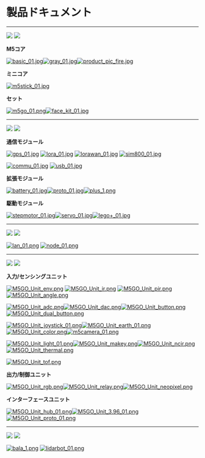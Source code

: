 # 製品ドキュメント

***

<img src='assets/img/product_pics/1.jpg'> <img src='assets/img/product_pics/cores.png'>

**M5コア**

[![basic_01.jpg](https://i.loli.net/2018/12/13/5c121478df534.jpg)](ja/core/basic)[![gray_01.jpg](https://i.loli.net/2018/12/13/5c1214ef29949.jpg)](ja/core/gray)[![product_pic_fire.jpg](https://i.loli.net/2018/12/13/5c121562a65be.jpg)](ja/core/fire)

**ミニコア**

[![m5stick_01.jpg](https://i.loli.net/2018/12/13/5c12158935965.jpg)](ja/core/m5stick)

<!-- [M5Stick]() -->

**セット**

[![m5go_01.png](https://i.loli.net/2018/12/13/5c12159c9c2aa.png)](ja/core/m5go_iot_starter_kit)[![face_kit_01.jpg](https://i.loli.net/2018/12/13/5c1215b26d803.jpg)](ja/core/face_kit)

<!-- |[M5GO Starter Kit]()|[FACES Kit]()| -->

***

<img src='assets/img/product_pics/2.jpg'> <img src='assets/img/product_pics/module.png'>

**通信モジュール**

[![gps_01.jpg](https://i.loli.net/2018/12/13/5c12160039059.jpg)](ja/module/gps) [![lora_01.jpg](https://i.loli.net/2018/12/13/5c12161755792.jpg)](ja/module/lora) [![lorawan_01.jpg](https://i.loli.net/2018/12/13/5c1216c437a6c.jpg)](ja/module/lorawan) [![sim800_01.jpg](https://i.loli.net/2018/12/13/5c12165b1bc66.jpg)](ja/module/sim800)

[![commu_01.jpg](https://i.loli.net/2018/12/13/5c121675145ca.jpg)](ja/module/commu) [![usb_01.jpg](https://i.loli.net/2018/12/13/5c1216928954a.jpg)](ja/module/usb)

<!-- |[GPS]()|[LORA]()|[SIM800/GPRS/GSM]()|[COMMU]()| -->

**拡張モジュール**

[![battery_01.jpg](https://i.loli.net/2018/12/13/5c121754d1485.jpg)](ja/module/battery)[![proto_01.jpg](https://i.loli.net/2018/12/13/5c12175690f25.jpg)](ja/module/proto)[![plus_1.png](https://i.loli.net/2018/12/13/5c121789cd9f9.png)](ja/module/plus)

<!-- |[BATTERY]()|[PROTO]()| -->

**駆動モジュール**

[![stepmotor_01.jpg](https://i.loli.net/2018/12/13/5c1217aa25a91.jpg)](ja/module/stepmotor)[![servo_01.jpg](https://i.loli.net/2018/12/13/5c1217abb1cd9.jpg)](ja/module/servo)[![lego+_01.jpg](https://i.loli.net/2018/12/13/5c1217c0e98b7.jpg)](ja/module/lego_plus)

<!-- |[STEPMOTOR]()|[SERVO]()| -->

***

<img src='assets/img/product_pics/5.jpg'> <img src='assets/img/product_pics/bases.png'>

[![lan_01.png](https://i.loli.net/2018/12/13/5c1223ee16411.png)](ja/base/lan_base) [![node_01.png](https://i.loli.net/2018/12/13/5c1223fd8d2cb.png)](ja/base/node_base)

<!-- [![plc_01.png](https://i.loli.net/2018/12/13/5c122411a87d1.png)](ja/base/plc_base) -->

***

<img src='assets/img/product_pics/3.jpg'> <img src='assets/img/product_pics/unit.png'>

**入力/センシングユニット**

[![M5GO_Unit_env.png](https://i.loli.net/2018/12/13/5c12229aed8e7.png)](ja/unit/env) [![M5GO_Unit_ir.png](https://i.loli.net/2018/12/13/5c1222c75a47c.png)](ja/unit/ir) [![M5GO_Unit_pir.png](https://i.loli.net/2018/12/13/5c1222b138916.png)](ja/unit/pir) [![M5GO_Unit_angle.png](https://i.loli.net/2018/12/13/5c1219eb78c21.png)](ja/unit/angle)

[![M5GO_Unit_adc.png](https://i.loli.net/2018/12/13/5c12192a6110d.png)](ja/unit/adc)[![M5GO_Unit_dac.png](https://i.loli.net/2018/12/13/5c1219d495a9a.png)](ja/unit/dac)[![M5GO_Unit_button.png](https://i.loli.net/2018/12/13/5c121a068c209.png)](ja/unit/button)[![M5GO_Unit_dual_button.png](https://i.loli.net/2018/12/13/5c121a1adfedb.png)](ja/unit/dual_button)

[![M5GO_Unit_joystick_01.png](https://i.loli.net/2018/12/13/5c121a8c96259.png)](ja/unit/joystick)[![M5GO_Unit_earth_01.png](https://i.loli.net/2018/12/13/5c121a6619dd1.png)](ja/unit/earth)[![M5GO_Unit_color.png](https://i.loli.net/2018/12/13/5c121a2debd7c.png)](ja/unit/color)[![m5camera_01.png](https://i.loli.net/2018/12/13/5c1218b4d4a50.png)](ja/unit/m5camera)

[![M5GO_Unit_light_01.png](https://i.loli.net/2018/12/13/5c121db73426d.png)](ja/unit/light)[![M5GO_Unit_makey.png](https://i.loli.net/2018/12/13/5c121dd514166.png)](ja/unit/makey)[![M5GO_Unit_ncir.png](https://i.loli.net/2018/12/13/5c121df24f746.png)](ja/unit/ncir)[![M5GO_Unit_thermal.png](https://i.loli.net/2018/12/13/5c121e38b72c9.png)](ja/unit/thermal)

[![M5GO_Unit_tof.png](https://i.loli.net/2018/12/13/5c121e5cd47e1.png)](ja/unit/tof)
<!-- |[ADC]()|[数字模拟转换Unit]()|[单按键]()|[双按键]()| -->

**出力/制御ユニット**

[![M5GO_Unit_rgb.png](https://i.loli.net/2018/12/13/5c121f5c98542.png)](ja/unit/rgb)[![M5GO_Unit_relay.png](https://i.loli.net/2018/12/13/5c121f6e9a185.png)](ja/unit/relay)[![M5GO_Unit_neopixel.png](https://i.loli.net/2018/12/13/5c121f8457fcb.png)](ja/unit/neopixel)

**インターフェースユニット**

[![M5GO_Unit_hub_01.png](https://i.loli.net/2018/12/13/5c121f970bb1f.png)](ja/unit/hub)[![M5GO_Unit_3.96_01.png](https://i.loli.net/2018/12/13/5c121fac3607e.png)](ja/unit/396port)
[![M5GO_Unit_proto_01.png](https://i.loli.net/2018/12/13/5c121e125b2fe.png)](ja/unit/proto)

***

<img src='assets/img/product_pics/4.jpg'> <img src='assets/img/product_pics/application.png'>

[![bala_1.png](https://i.loli.net/2018/12/13/5c1224ba208bc.png)](ja/app/bala) [![lidarbot_01.png](https://i.loli.net/2018/12/13/5c1224dbe9609.png)](ja/app/lidarbot)

<!-- GitHub Buttons -->
<script async defer src="https://buttons.github.io/buttons.js"></script>